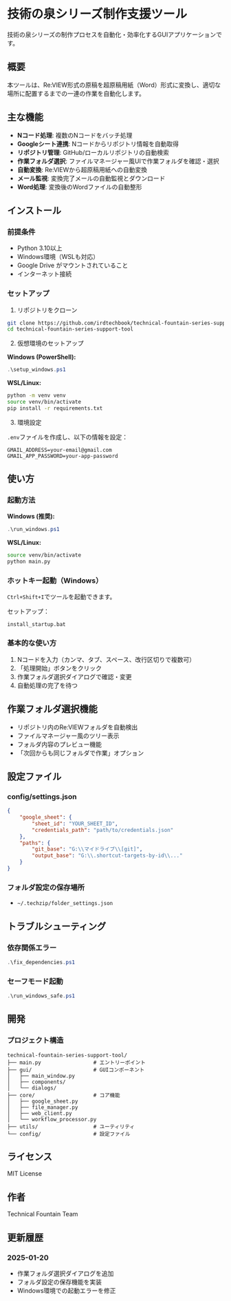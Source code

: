 # 技術の泉シリーズ制作支援ツール

技術の泉シリーズの制作プロセスを自動化・効率化するGUIアプリケーションです。

## 概要

本ツールは、Re:VIEW形式の原稿を超原稿用紙（Word）形式に変換し、適切な場所に配置するまでの一連の作業を自動化します。

## 主な機能

- **Nコード処理**: 複数のNコードをバッチ処理
- **Googleシート連携**: Nコードからリポジトリ情報を自動取得
- **リポジトリ管理**: GitHub/ローカルリポジトリの自動検索
- **作業フォルダ選択**: ファイルマネージャー風UIで作業フォルダを確認・選択
- **自動変換**: Re:VIEWから超原稿用紙への自動変換
- **メール監視**: 変換完了メールの自動監視とダウンロード
- **Word処理**: 変換後のWordファイルの自動整形

## インストール

### 前提条件

- Python 3.10以上
- Windows環境（WSLも対応）
- Google Drive がマウントされていること
- インターネット接続

### セットアップ

1. リポジトリをクローン
```bash
git clone https://github.com/irdtechbook/technical-fountain-series-support-tool.git
cd technical-fountain-series-support-tool
```

2. 仮想環境のセットアップ

**Windows (PowerShell):**
```powershell
.\setup_windows.ps1
```

**WSL/Linux:**
```bash
python -m venv venv
source venv/bin/activate
pip install -r requirements.txt
```

3. 環境設定

`.env`ファイルを作成し、以下の情報を設定：
```
GMAIL_ADDRESS=your-email@gmail.com
GMAIL_APP_PASSWORD=your-app-password
```

## 使い方

### 起動方法

**Windows (推奨):**
```powershell
.\run_windows.ps1
```

**WSL/Linux:**
```bash
source venv/bin/activate
python main.py
```

### ホットキー起動（Windows）

`Ctrl+Shift+I`でツールを起動できます。

セットアップ：
```batch
install_startup.bat
```

### 基本的な使い方

1. Nコードを入力（カンマ、タブ、スペース、改行区切りで複数可）
2. 「処理開始」ボタンをクリック
3. 作業フォルダ選択ダイアログで確認・変更
4. 自動処理の完了を待つ

## 作業フォルダ選択機能

- リポジトリ内のRe:VIEWフォルダを自動検出
- ファイルマネージャー風のツリー表示
- フォルダ内容のプレビュー機能
- 「次回からも同じフォルダで作業」オプション

## 設定ファイル

### config/settings.json
```json
{
    "google_sheet": {
        "sheet_id": "YOUR_SHEET_ID",
        "credentials_path": "path/to/credentials.json"
    },
    "paths": {
        "git_base": "G:\\マイドライブ\\[git]",
        "output_base": "G:\\.shortcut-targets-by-id\\..."
    }
}
```

### フォルダ設定の保存場所
- `~/.techzip/folder_settings.json`

## トラブルシューティング

### 依存関係エラー
```powershell
.\fix_dependencies.ps1
```

### セーフモード起動
```powershell
.\run_windows_safe.ps1
```

## 開発

### プロジェクト構造
```
technical-fountain-series-support-tool/
├── main.py                 # エントリーポイント
├── gui/                    # GUIコンポーネント
│   ├── main_window.py
│   ├── components/
│   └── dialogs/
├── core/                   # コア機能
│   ├── google_sheet.py
│   ├── file_manager.py
│   ├── web_client.py
│   └── workflow_processor.py
├── utils/                  # ユーティリティ
└── config/                 # 設定ファイル
```

## ライセンス

MIT License

## 作者

Technical Fountain Team

## 更新履歴

### 2025-01-20
- 作業フォルダ選択ダイアログを追加
- フォルダ設定の保存機能を実装
- Windows環境での起動エラーを修正